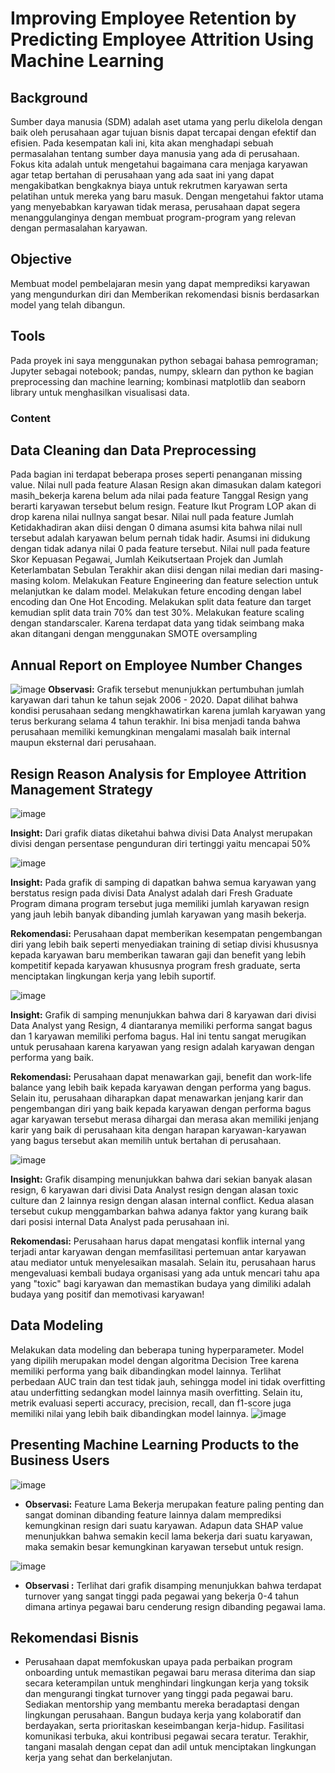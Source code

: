 # Improving Employee Retention by Predicting Employee Attrition Using Machine Learning
## Background
Sumber daya manusia (SDM) adalah aset utama yang perlu dikelola dengan baik oleh perusahaan agar tujuan bisnis dapat tercapai dengan efektif dan efisien. Pada kesempatan kali ini, kita akan menghadapi sebuah permasalahan tentang sumber daya manusia yang ada di perusahaan. Fokus kita adalah untuk mengetahui bagaimana cara menjaga karyawan agar tetap bertahan di perusahaan yang ada saat ini yang dapat mengakibatkan bengkaknya biaya untuk rekrutmen karyawan serta pelatihan untuk mereka yang baru masuk. Dengan mengetahui faktor utama yang menyebabkan karyawan tidak merasa, perusahaan dapat segera menanggulanginya dengan membuat program-program yang relevan dengan permasalahan karyawan.

## Objective
Membuat model pembelajaran mesin yang dapat memprediksi karyawan yang mengundurkan diri dan Memberikan rekomendasi bisnis berdasarkan model yang telah dibangun.

## Tools
Pada proyek ini saya menggunakan python sebagai bahasa pemrograman; Jupyter sebagai notebook; pandas, numpy, sklearn dan python ke bagian preprocessing dan machine learning; kombinasi matplotlib dan seaborn library untuk menghasilkan visualisasi data.

### Content
## Data Cleaning dan Data Preprocessing
Pada bagian ini terdapat beberapa proses seperti penanganan missing value. Nilai null pada feature Alasan Resign akan dimasukan dalam kategori masih_bekerja karena belum ada nilai pada feature Tanggal Resign yang berarti karyawan tersebut belum resign. Feature Ikut Program LOP akan di drop karena nilai nullnya sangat besar. Nilai null pada feature Jumlah Ketidakhadiran akan diisi dengan 0 dimana asumsi kita bahwa nilai null tersebut adalah karyawan belum pernah tidak hadir. Asumsi ini didukung dengan tidak adanya nilai 0 pada feature tersebut. Nilai null pada feature Skor Kepuasan Pegawai, Jumlah Keikutsertaan Projek dan Jumlah Keterlambatan Sebulan Terakhir akan diisi dengan nilai median dari masing-masing kolom.
Melakukan Feature Engineering  dan feature selection untuk melanjutkan ke dalam model. Melakukan feture encoding dengan label encoding dan One Hot Encoding. Melakukan split data feature dan target kemudian split data train 70%  dan test  30%.  Melakukan feature scaling dengan standarscaler. Karena terdapat data yang tidak seimbang maka akan ditangani dengan menggunakan SMOTE oversampling

## Annual Report on Employee Number Changes
![image](https://github.com/Sakinahnr11/Mini_Project_5/assets/134293722/eb67ec02-37de-425a-a17f-933ef343a795)
**Observasi:**
Grafik tersebut menunjukkan pertumbuhan jumlah karyawan dari tahun ke tahun sejak 2006 - 2020. Dapat dilihat bahwa kondisi perusahaan sedang mengkhawatirkan karena jumlah karyawan yang terus berkurang selama 4 tahun terakhir. Ini bisa menjadi tanda bahwa perusahaan memiliki kemungkinan mengalami masalah baik internal maupun eksternal dari perusahaan.

## Resign Reason Analysis for Employee Attrition Management Strategy
![image](https://github.com/Sakinahnr11/Mini_Project_5/assets/134293722/c65346cf-db63-41a5-beb9-a3f2fe6f84e7)

**Insight:**
Dari grafik diatas diketahui bahwa divisi Data Analyst merupakan divisi dengan persentase pengunduran diri tertinggi yaitu mencapai 50%

![image](https://github.com/Sakinahnr11/Mini_Project_5/assets/134293722/4b0c9337-90d3-4c83-ad80-7cc0513eef3c)

**Insight:**
Pada grafik di samping di dapatkan bahwa semua karyawan yang berstatus resign pada divisi Data Analyst adalah dari Fresh Graduate Program dimana program tersebut juga memiliki jumlah karyawan resign yang jauh lebih banyak dibanding jumlah karyawan yang masih bekerja.

**Rekomendasi:**
Perusahaan dapat memberikan kesempatan pengembangan diri yang lebih baik seperti menyediakan training di setiap divisi khususnya kepada karyawan baru memberikan tawaran gaji dan benefit yang lebih kompetitif kepada karyawan khususnya program fresh graduate, serta menciptakan lingkungan kerja yang lebih suportif.

![image](https://github.com/Sakinahnr11/Mini_Project_5/assets/134293722/641c3ccb-d250-473d-a206-f8d7756a3c43)

**Insight:**
Grafik di samping menunjukkan bahwa dari 8 karyawan dari divisi Data Analyst yang Resign, 4 diantaranya memiliki performa sangat bagus dan 1 karyawan memiliki perfoma bagus. Hal ini tentu sangat merugikan untuk perusahaan karena karyawan yang resign adalah karyawan dengan performa yang baik.

**Rekomendasi:**
Perusahaan dapat menawarkan gaji, benefit dan work-life balance yang lebih baik kepada karyawan dengan performa yang bagus. Selain itu, perusahaan diharapkan dapat menawarkan jenjang karir dan pengembangan diri yang baik kepada karyawan dengan performa bagus agar karyawan tersebut merasa dihargai dan merasa akan memiliki jenjang karir yang baik di perusahaan kita dengan harapan karyawan-karyawan yang bagus tersebut akan memilih untuk bertahan di perusahaan.

![image](https://github.com/Sakinahnr11/Mini_Project_5/assets/134293722/2fcaef1a-45be-4137-b2d0-5e8ffafa2ff2)

**Insight:**
Grafik disamping menunjukkan bahwa dari sekian banyak alasan resign, 6  karyawan dari divisi Data Analyst resign dengan alasan toxic culture dan 2 lainnya resign dengan alasan internal conflict. Kedua alasan tersebut cukup menggambarkan bahwa adanya faktor yang kurang baik dari posisi internal Data Analyst pada perusahaan ini.

**Rekomendasi:**
Perusahaan harus dapat mengatasi konflik internal yang terjadi antar karyawan dengan memfasilitasi pertemuan antar karyawan atau mediator untuk menyelesaikan masalah. Selain itu, perusahaan harus mengevaluasi kembali budaya organisasi yang ada untuk mencari tahu apa yang "toxic" bagi karyawan dan memastikan budaya yang dimiliki adalah budaya yang positif dan memotivasi karyawan!

## Data Modeling
Melakukan data modeling dan beberapa tuning hyperparameter. Model yang dipilih merupakan model dengan algoritma Decision Tree karena memiliki performa yang baik dibandingkan model lainnya. Terlihat perbedaan AUC train dan test tidak jauh, sehingga model ini tidak overfitting atau underfitting sedangkan model lainnya masih overfitting. Selain itu, metrik evaluasi seperti accuracy, precision, recall, dan f1-score juga memiliki nilai yang lebih baik dibandingkan model lainnya.
![image](https://github.com/Sakinahnr11/Mini_Project_5/assets/134293722/f861aa86-ceec-4d13-9cd4-95a8a6b029a5)

## Presenting Machine Learning Products to the Business Users
![image](https://github.com/Sakinahnr11/Mini_Project_5/assets/134293722/2d971e2e-7205-4cbc-9f85-2bf7ab90aa7a)

- **Observasi:**
Feature Lama Bekerja merupakan feature paling penting dan sangat dominan dibanding feature lainnya dalam memprediksi kemungkinan resign dari suatu karyawan. Adapun data SHAP value menunjukkan bahwa semakin kecil lama bekerja dari suatu karyawan, maka semakin besar kemungkinan karyawan tersebut untuk resign.

![image](https://github.com/Sakinahnr11/Mini_Project_5/assets/134293722/63a595cd-e716-4014-8e82-7ea2b0c9894f)

- **Observasi :**
Terlihat dari grafik disamping menunjukkan bahwa terdapat turnover yang sangat tinggi pada pegawai yang bekerja 0-4 tahun dimana artinya pegawai baru cenderung resign dibanding pegawai lama.

## Rekomendasi Bisnis 
- Perusahaan dapat memfokuskan upaya pada perbaikan program onboarding untuk memastikan pegawai baru merasa diterima dan siap secara keterampilan untuk menghindari lingkungan kerja yang toksik dan mengurangi tingkat turnover yang tinggi pada pegawai baru. Sediakan mentorship yang membantu mereka beradaptasi dengan lingkungan perusahaan. Bangun budaya kerja yang kolaboratif dan berdayakan, serta prioritaskan keseimbangan kerja-hidup. Fasilitasi komunikasi terbuka, akui kontribusi pegawai secara teratur. Terakhir, tangani masalah dengan cepat dan adil untuk menciptakan lingkungan kerja yang sehat dan berkelanjutan.
